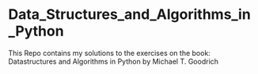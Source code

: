 # Data_Structures_and_Algorithms_in_Python
This Repo contains my solutions to the exercises on the book: Datastructures and Algorithms in Python by Michael T. Goodrich 

